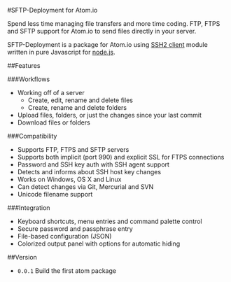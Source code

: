 #SFTP-Deployment for Atom.io

Spend less time managing file transfers and more time coding. FTP, FTPS and SFTP support for Atom.io to send files directly in your server.

SFTP-Deployment is a package for Atom.io using [SSH2 client](https://github.com/mscdex/ssh2) module written in pure Javascript for [node.js](http://nodejs.org/).

##Features

###Workflows
* Working off of a server
  * Create, edit, rename and delete files
  * Create, rename and delete folders
* Upload files, folders, or just the changes since your last commit
* Download files or folders

###Compatibility
* Supports FTP, FTPS and SFTP servers
* Supports both implicit (port 990) and explicit SSL for FTPS connections
* Password and SSH key auth with SSH agent support
* Detects and informs about SSH host key changes
* Works on Windows, OS X and Linux
* Can detect changes via Git, Mercurial and SVN
* Unicode filename support

###Integration
* Keyboard shortcuts, menu entries and command palette control
* Secure password and passphrase entry
* File-based configuration (JSON)
* Colorized output panel with options for automatic hiding

##Version
* `0.0.1` Build the first atom package
